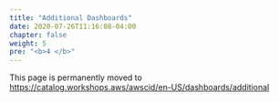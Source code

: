 ```yaml
---
title: "Additional Dashboards"
date: 2020-07-26T11:16:08-04:00
chapter: false
weight: 5
pre: "<b>4 </b>"
---
```


This page is permanently moved to https://catalog.workshops.aws/awscid/en-US/dashboards/additional

